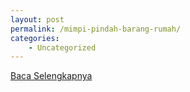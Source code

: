 ```yaml
---
layout: post
permalink: /mimpi-pindah-barang-rumah/
categories:
    - Uncategorized
---
```


[Baca Selengkapnya](/08)